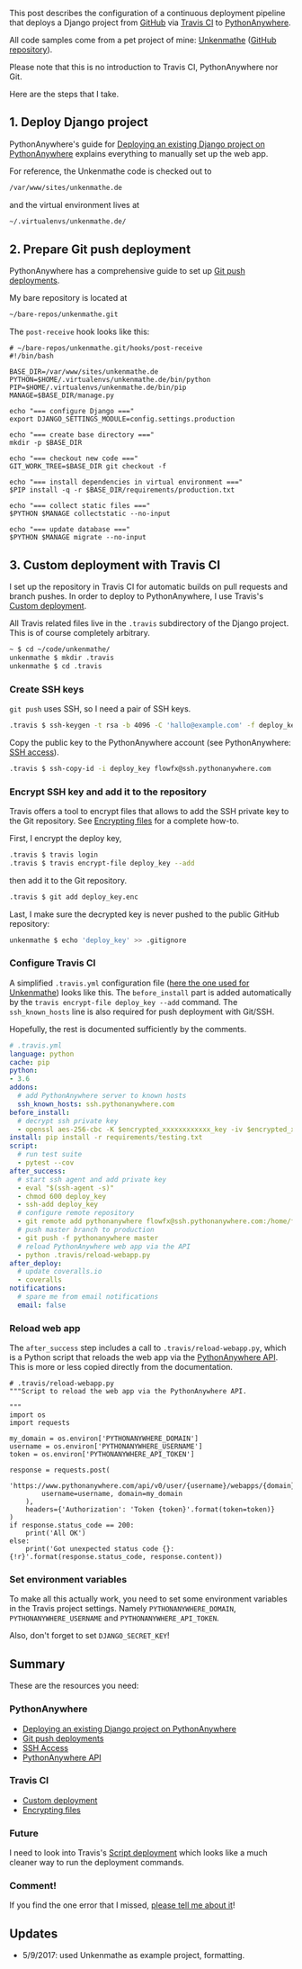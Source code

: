 <!--
.. title: Continuous deployment of a Django app from Travis CI to PythonAnywhere
.. slug: continuous-delivery-of-a-django-app-from-travis-ci-to-pythonanywhere
.. date: 2017-07-27 12:20:32 UTC-05:00
.. tags: pythonanywhere, django, python, travis ci, continuous deployment, github
.. category: 
.. link: 
.. description: 
.. type: text
-->

This post describes the configuration of a continuous deployment pipeline that deploys a Django project from [GitHub](https://github.com/FlowFX/unkenmathe.de/) via [Travis CI](https://travis-ci.org/) to [PythonAnywhere](https://www.pythonanywhere.com/user/flowfx/consoles/).

All code samples come from a pet project of mine: [Unkenmathe](https://www.unkenmathe.de) ([GitHub repository](https://github.com/flowfx/unkenmathe.de)).

Please note that this is no introduction to Travis CI, PythonAnywhere nor Git.

Here are the steps that I take.

## 1. Deploy Django project
PythonAnywhere's guide for [Deploying an existing Django project on PythonAnywhere](https://help.pythonanywhere.com/pages/DeployExistingDjangoProject) explains everything to manually set  up the web app.

For reference, the Unkenmathe code is checked out to

```bash
/var/www/sites/unkenmathe.de
```

and the virtual environment lives at

```bash
~/.virtualenvs/unkenmathe.de/
```

## 2. Prepare Git push deployment
PythonAnywhere has a comprehensive guide to set up [Git push deployments](https://blog.pythonanywhere.com/87/).

My bare repository is located at

```bash
~/bare-repos/unkenmathe.git
```


The `post-receive` hook looks like this:

```
# ~/bare-repos/unkenmathe.git/hooks/post-receive
#!/bin/bash

BASE_DIR=/var/www/sites/unkenmathe.de
PYTHON=$HOME/.virtualenvs/unkenmathe.de/bin/python
PIP=$HOME/.virtualenvs/unkenmathe.de/bin/pip
MANAGE=$BASE_DIR/manage.py

echo "=== configure Django ==="
export DJANGO_SETTINGS_MODULE=config.settings.production

echo "=== create base directory ==="
mkdir -p $BASE_DIR

echo "=== checkout new code ==="
GIT_WORK_TREE=$BASE_DIR git checkout -f

echo "=== install dependencies in virtual environment ==="
$PIP install -q -r $BASE_DIR/requirements/production.txt

echo "=== collect static files ==="
$PYTHON $MANAGE collectstatic --no-input

echo "=== update database ==="
$PYTHON $MANAGE migrate --no-input
```


## 3. Custom deployment with Travis CI
I set up the repository in Travis CI for automatic builds on pull requests and branch pushes. In order to deploy to PythonAnywhere, I use Travis's [Custom deployment](https://docs.travis-ci.com/user/deployment/custom/).

All Travis related files live in the `.travis` subdirectory of the Django project. This is of course completely arbitrary.

```bash
~ $ cd ~/code/unkenmathe/
unkenmathe $ mkdir .travis
unkenmathe $ cd .travis
```

### Create SSH keys
`git push` uses SSH, so I need a pair of SSH keys.

```bash
.travis $ ssh-keygen -t rsa -b 4096 -C 'hallo@example.com' -f deploy_key
```

Copy the public key to the PythonAnywhere account (see PythonAnywhere: [SSH access](https://help.pythonanywhere.com/pages/SSHAccess)).

```bash
.travis $ ssh-copy-id -i deploy_key flowfx@ssh.pythonanywhere.com
```

### Encrypt SSH key and add it to the repository
Travis offers a tool to encrypt files  that allows to add the SSH private key to the Git repository. See [Encrypting files](https://docs.travis-ci.com/user/encrypting-files/) for a complete how-to.

First, I encrypt the deploy key,

```bash
.travis $ travis login
.travis $ travis encrypt-file deploy_key --add
```

then add it to the Git repository.

```bash
.travis $ git add deploy_key.enc
```

Last, I make sure the decrypted key is never pushed to the public GitHub repository:

```bash
unkenmathe $ echo 'deploy_key' >> .gitignore
```


### Configure Travis CI
A simplified `.travis.yml` configuration file ([here the one used for Unkenmathe](https://github.com/FlowFX/unkenmathe.de/blob/master/.travis.yml)) looks like this. The `before_install` part is added automatically by the `travis encrypt-file deploy_key --add` command. The `ssh_known_hosts` line is also required for push deployment with Git/SSH.

Hopefully, the rest is documented sufficiently by the comments.

```yaml
# .travis.yml
language: python
cache: pip
python:
- 3.6
addons:
  # add PythonAnywhere server to known hosts
  ssh_known_hosts: ssh.pythonanywhere.com
before_install:
  # decrypt ssh private key
  - openssl aes-256-cbc -K $encrypted_xxxxxxxxxxxx_key -iv $encrypted_xxxxxxxxxxxx_iv -in .travis/deploy_key.enc -out deploy_key -d
install: pip install -r requirements/testing.txt
script:
  # run test suite
  - pytest --cov
after_success:
  # start ssh agent and add private key
  - eval "$(ssh-agent -s)"
  - chmod 600 deploy_key
  - ssh-add deploy_key
  # configure remote repository
  - git remote add pythonanywhere flowfx@ssh.pythonanywhere.com:/home/flowfx/bare-repos/unkenmathe.git
  # push master branch to production 
  - git push -f pythonanywhere master
  # reload PythonAnywhere web app via the API
  - python .travis/reload-webapp.py
after_deploy:
  # update coveralls.io
  - coveralls
notifications:
  # spare me from email notifications
  email: false
```


### Reload web app
The `after_success` step includes a call to `.travis/reload-webapp.py`, which is a Python script that reloads the web app via the [PythonAnywhere API](https://help.pythonanywhere.com/pages/API/). This is more or less copied directly from the documentation.

```
# .travis/reload-webapp.py
"""Script to reload the web app via the PythonAnywhere API.

"""
import os
import requests

my_domain = os.environ['PYTHONANYWHERE_DOMAIN']
username = os.environ['PYTHONANYWHERE_USERNAME']
token = os.environ['PYTHONANYWHERE_API_TOKEN']

response = requests.post(
    'https://www.pythonanywhere.com/api/v0/user/{username}/webapps/{domain}/reload/'.format(
        username=username, domain=my_domain
    ),
    headers={'Authorization': 'Token {token}'.format(token=token)}
)
if response.status_code == 200:
    print('All OK')
else:
    print('Got unexpected status code {}: {!r}'.format(response.status_code, response.content))

```


### Set environment variables
To make all this actually work, you need to set some environment variables in the Travis project settings. Namely `PYTHONANYWHERE_DOMAIN`, `PYTHONANYWHERE_USERNAME` and `PYTHONANYWHERE_API_TOKEN`.

Also, don't forget to set `DJANGO_SECRET_KEY`!

## Summary
These are the resources you need:

### PythonAnywhere
- [Deploying an existing Django project on PythonAnywhere](https://help.pythonanywhere.com/pages/DeployExistingDjangoProject)
- [Git push deployments](https://blog.pythonanywhere.com/87/)
- [SSH Access](https://help.pythonanywhere.com/pages/SSHAccess)
- [PythonAnywhere API](https://help.pythonanywhere.com/pages/API/)

### Travis CI
- [Custom deployment](https://docs.travis-ci.com/user/deployment/custom/)
- [Encrypting files](https://docs.travis-ci.com/user/encrypting-files/)

### Future
I need to look into Travis's [Script deployment](https://docs.travis-ci.com/user/deployment/script/) which looks like a much cleaner way to run the deployment commands.

### Comment!
If you find the one error that I missed, [please tell me about it](link://slug/contact)!

## Updates
- 5/9/2017: used Unkenmathe as example project, formatting.
